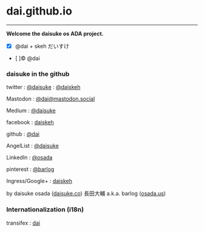 dai.github.io
=============

* * * 

**Welcome the daisuke os ADA project.**

- [x] @dai + skeh だいすけ
- [ ]:copyright: @dai

### daisuke in the github

twitter
:   [@daisuke](https://twitter.com/daisuke)
:   [@daiskeh](https://twitter.com/daiskeh)

Mastodon
:   [@dai@mastodon.social](https://mastodon.social/@dai)

Medium
:   [@daisuke](https://medium.com/@daisuke/)

facebook
:   [daiskeh](https://facebook.com/daiskeh)

github
:   [@dai](https://github.com/dai)

AngelList
:   [@daisuke](https://angel.co/daisuke)

LinkedIn
:   [@osada](https://linkedin.com/in/osada)

pinterest
:   [@barlog](https://pinterest.com/barlog)

Ingress/Google+
:   [daiskeh](https://google.com/+daisukeosada)

by daisuke osada ([daisuke.co](https://daisuke.co)) 長田大輔 a.k.a. barlog ([osada.us](https://osada.us))

### Internationalization (i18n)

transifex
:   [dai](https://www.transifex.com/user/profile/dai/)

